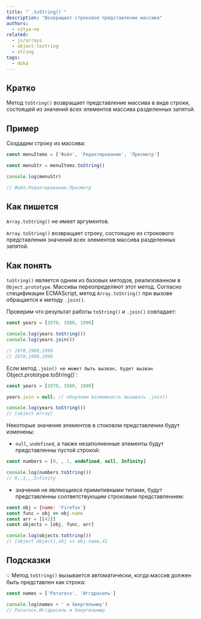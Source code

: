 ```yaml
---
title: "`.toString()`"
description: "Возвращает строковое представление массива"
authors:
  - vitya-ne
related:
  - js/arrays
  - object-tostring
  - string
tags:
  - doka
---
```


## Кратко

Метод `toString()` возвращает представление массива в виде строки, состоящей из значений всех элементов массива разделенных запятой.

## Пример

Создадим строку из массива:
```js
const menuItems = ['Файл', 'Редактирование', 'Просмотр']

const menuStr = menuItems.toString()

console.log(menuStr)

// Файл,Редактирование,Просмотр
```

## Как пишется

`Array.toString()` не имеет аргументов.

`Array.toString()` возвращает строку, состоящую из строкового представления значений всех элементов массива разделенных запятой.

## Как понять

`toString()` является одним из базовых методов, реализованном в `Object.prototype`. Массивы переопределяют этот метод. Согласно спецификации ECMAScript, метод `Array.toString()` при вызове обращается к методу `.join()`.

Проверим что результат работы `toString()` и `.join()` совпадает:
```js
const years = [1970, 1980, 1990]

console.log(years.toString())
console.log(years.join())

// 1970,1980,1990
// 1970,1980,1990
```
Если метод `.join() не может быть вызван, будет вызван `Object.prototype.toString()`:

```js
const years = [1970, 1980, 1990]

years.join = null; // обнуляем возможность вызывать .join()

console.log(years.toString())
// [object Array]
```

Некоторые значения элементов в стоковом представлении будут изменены:
- `null`, `undefined`, а также незаполненные элементы будут представленны пустой строкой:

```js
const numbers = [0, , 1, undefined, null, Infinity]

console.log(numbers.toString())
// 0,,1,,,Infinity
```

- значения не являющиеся примитивными типами, будут представленны соответствующим строковым представлением:

```js
const obj = {name: 'Firefox'}
const func = obj => obj.name
const arr = [[42]]
const objects = [obj, func, arr]

console.log(objects.toString())
// [object Object],obj => obj.name,42
```

## Подсказки

💡 Метод `toString()` вызывается автоматически, когда массив должен быть представлен как строка:

```js
const names = ['Рататоск', 'Иггдрасиль']

console.log(names + ' и Хвергельмир')
// Рататоск,Иггдрасиль и Хвергельмир
```
